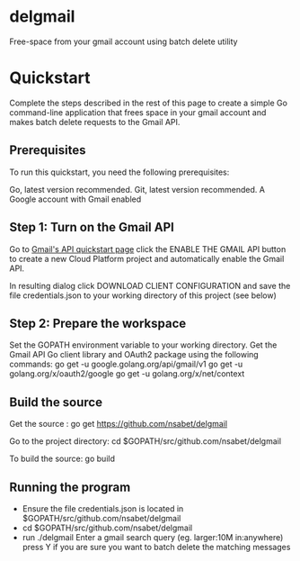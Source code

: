 # delgmail
Free-space from your gmail account using batch delete utility

# Quickstart
Complete the steps described in the rest of this page to create a simple Go command-line application that frees space in your gmail account and makes batch delete requests to the Gmail API.

## Prerequisites
To run this quickstart, you need the following prerequisites:

Go, latest version recommended.
Git, latest version recommended.
A Google account with Gmail enabled

## Step 1: Turn on the Gmail API
Go to [Gmail's API quickstart page](https://developers.google.com/gmail/api/quickstart/go) click the ENABLE THE GMAIL API button to create a new Cloud Platform project and automatically enable the Gmail API.

In resulting dialog click DOWNLOAD CLIENT CONFIGURATION and save the file credentials.json to your working directory of this project (see below)

## Step 2: Prepare the workspace
Set the GOPATH environment variable to your working directory.
Get the Gmail API Go client library and OAuth2 package using the following commands:
go get -u google.golang.org/api/gmail/v1
go get -u golang.org/x/oauth2/google
go get -u golang.org/x/net/context

## Build the source
Get the source :
  go get https://github.com/nsabet/delgmail

Go to the project directory: 
  cd $GOPATH/src/github.com/nsabet/delgmail

To build the source: 
  go build

## Running the program
* Ensure the file credentials.json is located in $GOPATH/src/github.com/nsabet/delgmail
* cd $GOPATH/src/github.com/nsabet/delgmail
* run ./delgmail
     Enter a gmail search query (eg. larger:10M in:anywhere)
     press Y if you are sure you want to batch delete the matching messages
